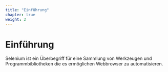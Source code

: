 ```yaml
---
title: "Einführung"
chapter: true
weight: 2
---
```


# Einführung

Selenium ist ein Überbegriff für eine Sammlung von Werkzeugen und Programmbibliotheken die es ermöglichen Webbrowser zu automatisieren.
